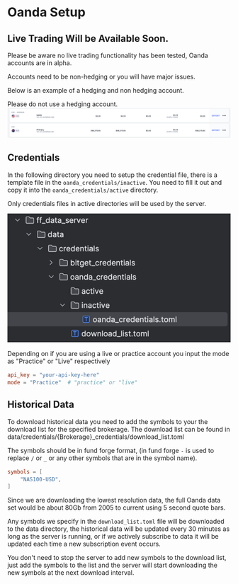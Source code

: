 # Oanda Setup
## Live Trading Will be Available Soon.

Please be aware no live trading functionality has been tested, Oanda accounts are in alpha.

Accounts need to be non-hedging or you will have major issues.

Below is an example of a hedging and non hedging account.

Please do not use a hedging account.
![hedging.png](misc/hedging.png)

## Credentials
In the following directory you need to setup the credential file, there is a template file in the `oanda_credentials/inactive`.
You need to fill it out and copy it into the `oanda_credentials/active` directory.

Only credentials files in active directories will be used by the server.

![file_structure.png](misc/file_structure.png)

Depending on if you are using a live or practice account you input the mode as "Practice" or "Live" respectively
```toml
api_key = "your-api-key-here"
mode = "Practice"  # "practice" or "live"
```

## Historical Data 
To download historical data you need to add the symbols to your the download list for the specified brokerage.
The download list can be found in data/credentials/{Brokerage}_credentials/download_list.toml

The symbols should be in fund forge format, (in fund forge `-` is used to replace `/` or `_` or any other symbols that are in the symbol name).
```toml
symbols = [
    "NAS100-USD",
]
```

Since we are downloading the lowest resolution data, the full Oanda data set would be about 80Gb from 2005 to current using 5 second quote bars.

Any symbols we specify in the `download_list.toml` file will be downloaded to the data directory, the historical data will be updated every 30 minutes as long as the server is running, 
or if we actively subscribe to data it will be updated each time a new subscription event occurs.

You don't need to stop the server to add new symbols to the download list, just add the symbols to the list and the server will start downloading the new symbols at the next download interval.


